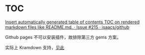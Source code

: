 # TOC

[Insert automatically generated table of contents TOC on rendered markdown files like README.md. · Issue #215 · isaacs/github](https://github.com/isaacs/github/issues/215)

Github pages 不可以安装插件，故排除第三方 gems 方案。

实际上 Kramdown 支持，[见此](kramdown.md)
